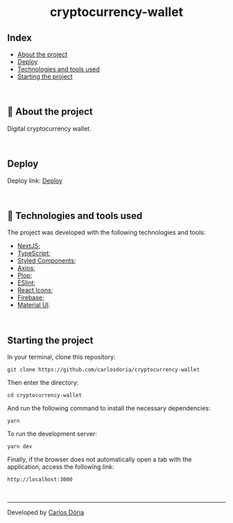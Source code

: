 <h1 align='center'><strong>cryptocurrency-wallet
</strong></h1>

## Index

- [About the project](#about-the-project)
- [Deploy](#deploy)
- [Technologies and tools used](#technologies-and-tools-used)
- [Starting the project](#starting-the-project)

<br>
<!--
![GitHub](https://img.shields.io/github/license/carlosdoria/social-links)
![GitHub](https://img.shields.io/github/languages/count/carlosdoria/social-links)
<br> -->

<!-- ![Print da Home Page](https://github.com/carlosdoria/clone-pipefy/blob/main/public/images/Home-page.png) -->

## 📝 About the project

Digital cryptocurrency wallet.

<br>

## Deploy

Deploy link:
[Deploy](https://cryptocurrency-wallet.vercel.app/)

<br>

## 🚀 Technologies and tools used

The project was developed with the following technologies and tools:

- [NextJS](https://nextjs.org/);
- [TypeScript](https://www.typescriptlang.org/);
- [Styled Components](https://styled-components.com/);
- [Axios](https://axios-http.com/docs/intro);
- [Plop](https://plopjs.com/);
- [ESlint](https://eslint.org/);
- [React Icons](https://react-icons.github.io/react-icons/);
- [Firebase](https://firebase.google.com/?hl=pt);
- [Material UI](https://material-ui.com/).

<br>

## Starting the project

In your terminal, clone this repository:

```
git clone https://github.com/carlosdoria/cryptocurrency-wallet
```

Then enter the directory:

```
cd cryptocurrency-wallet
```

And run the following command to install the necessary dependencies:

```
yarn
```

To run the development server:

```
yarn dev
```

Finally, if the browser does not automatically open a tab with the application, access the following link:

```
http://localhost:3000
```

<!-- ## Como contribuir

 -->

<br>

---

Developed by [Carlos Dória](https://github.com/carlosdoria)
